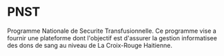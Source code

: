 # PNST
Programme Nationale de Securite Transfusionnelle. Ce programme vise a fournir une plateforme dont l'objectif est d'assurer la gestion informatisee des dons de sang au niveau de La Croix-Rouge Haitienne.
